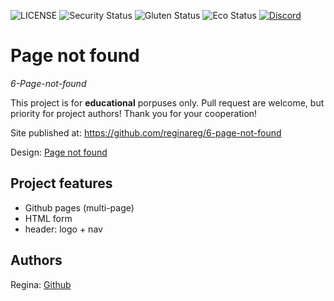 ![LICENSE](https://img.shields.io/badge/license-MIT-blue.svg?style=flat-square)
![Security Status](https://img.shields.io/security-headers?label=Security&url=https%3A%2F%2Fgithub.com&style=flat-square)
![Gluten Status](https://img.shields.io/badge/Gluten-Free-green.svg)
![Eco Status](https://img.shields.io/badge/ECO-Friendly-green.svg)
[![Discord](https://discord.com/api/guilds/571393319201144843/widget.png)](https://discord.gg/dRwW4rw)

# Page not found

_6-Page-not-found_

This project is for **educational** porpuses only. Pull request are welcome, but priority for project authors! Thank you for your cooperation!

Site published at: https://github.com/reginareg/6-page-not-found

Design: [Page not found](https://cdn.discordapp.com/attachments/850245533838868480/850246368214908970/day1dr.png)

## Project features

-   Github pages (multi-page)
-   HTML form
-   header: logo + nav


## Authors

Regina: [Github](https://github.com/reginareg)
